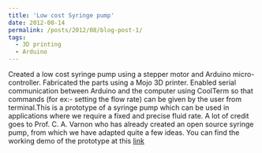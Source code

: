```yaml
---
title: 'Low cost Syringe pump'
date: 2012-08-14
permalink: /posts/2012/08/blog-post-1/
tags:
  - 3D printing 
  - Arduino 
---
```

Created a low cost syringe pump using a stepper motor and Arduino micro-controller. Fabricated the parts using a Mojo 3D printer. Enabled serial communication between Arduino and the computer using CoolTerm so that commands (for ex:- setting the flow rate) can be given by the user from terminal.This is a prototype of a syringe pump which can be used in applications where we require a fixed and precise fluid rate. A lot of credit goes to Prof. C. A. Varnon who has already created an open source syringe pump, from which we have adapted quite a few ideas. You can find the working demo of the prototype at this [link](https://youtu.be/IowGbcP8V7E)
